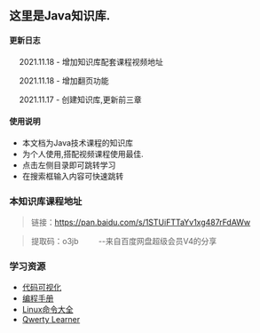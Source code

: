 ## 这里是Java知识库.

#### 更新日志

 &emsp; 2021.11.18  -  增加知识库配套课程视频地址

 &emsp; 2021.11.18  -  增加翻页功能

 &emsp; 2021.11.17  -  创建知识库,更新前三章

#### 使用说明

- 本文档为Java技术课程的知识库
- 为个人使用,搭配视频课程使用最佳.
- 点击左侧目录即可跳转学习
- 在搜索框输入内容可快速跳转

### 本知识库课程地址

> 链接：https://pan.baidu.com/s/1STUiFTTaYv1xg487rFdAWw 

> 提取码：o3jb 
>  &emsp; &emsp;--来自百度网盘超级会员V4的分享

### 学习资源

- [代码可视化](https://pythontutor.com/visualize.html#mode=edit)
- [编程手册](https://devdocs.io/)
- [Linux命令大全](https://man.linuxde.net/)
- [Qwerty Learner](https://qwerty.kaiyi.cool/)